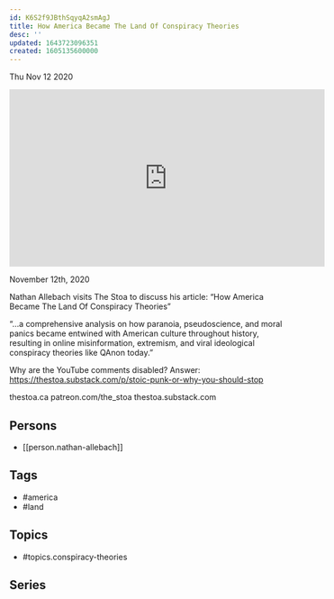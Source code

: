 ```yaml
---
id: K6S2f9JBthSqyqA2smAgJ
title: How America Became The Land Of Conspiracy Theories
desc: ''
updated: 1643723096351
created: 1605135600000
---
```





Thu Nov 12 2020

<iframe width="560" height="315" src="https://www.youtube.com/embed/YSyMUIvOVRA" title="How America Became The Land Of Conspiracy Theories w/ Nathan Allebach" frameborder="0" allow="accelerometer; autoplay; clipboard-write; encrypted-media; gyroscope; picture-in-picture" allowfullscreen ></iframe>

November 12th, 2020

Nathan Allebach visits The Stoa to discuss his article: “How America Became The Land Of Conspiracy Theories”

“…a comprehensive analysis on how paranoia, pseudoscience, and moral panics became entwined with American culture throughout history, resulting in online misinformation, extremism, and viral ideological conspiracy theories like QAnon today.”

Why are the YouTube comments disabled? Answer: https://thestoa.substack.com/p/stoic-punk-or-why-you-should-stop

thestoa.ca
patreon.com/the_stoa
thestoa.substack.com

## Persons

- [[person.nathan-allebach]]

## Tags

- #america
- #land

## Topics

- #topics.conspiracy-theories

## Series



